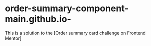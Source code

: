 # order-summary-component-main.github.io-
This is a solution to the [Order summary card challenge on Frontend Mentor]
